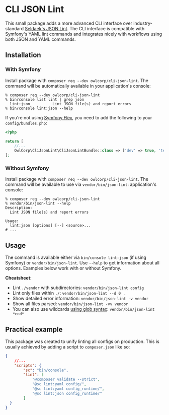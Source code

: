 # CLI JSON Lint

This small package adds a more advanced CLI interface over industry-standard [Seldaek's JSON Lint](https://github.com/Seldaek/jsonlint).
The CLI interface is compatible with Symfony's YAML lint commands and integrates nicely with workflows using both JSON
and YAML commands.

## Installation
### With Symfony
Install package with `composer req --dev owlcorp/cli-json-lint`. The command will be automatically available in your
application's console:
```
% composer req --dev owlcorp/cli-json-lint
% bin/console list lint | grep json
  lint:json          Lint JSON file(s) and report errors
% bin/console lint:json --help
```

If you're not using [Symfony Flex](https://symfony.com/doc/8.0/setup/flex.html), you need to add the following to your
`config/bundles.php`:
```php
<?php

return [
    //...
    OwlCorp\CliJsonLint\CliJsonLintBundle::class => ['dev' => true, 'test' => true],
];
```

### Without Symfony
Install package with `composer req --dev owlcorp/cli-json-lint`. The command will be available to use via
`vendor/bin/json-lint`:
application's console:
```
% composer req --dev owlcorp/cli-json-lint
% vendor/bin/json-lint --help
Description:
  Lint JSON file(s) and report errors

Usage:
  lint:json [options] [--] <source>...
# ...
```


## Usage
The command is available either via `bin/console lint:json` (if using Symfony) or `vendor/bin/json-lint`. Use `--help`
to get information about all options. Examples below work with or without Symfony.

**Cheatsheet:**
- Lint `./vendor` with subdirectories: `vendor/bin/json-lint config`
- Lint only files within `./`: `vendor/bin/json-lint --d 0 .`
- Show detailed error information: `vendor/bin/json-lint -v vendor`
- Show all files parsed: `vendor/bin/json-lint -vv vendor`
- You can also use wildcards [using glob syntax](https://www.php.net/manual/en/function.glob.php): `vendor/bin/json-lint *end*`


## Practical example
This package was created to unify linting all configs on production. This is usually achieved by adding a script to 
`composer.json` like so:

```json
{
    //...
    "scripts": {
        "sc": "bin/console",
        "lint": [
            "@composer validate --strict",
            "@sc lint:yaml config/",
            "@sc lint:yaml config_runtime/",
            "@sc lint:json config_runtime/"
        ]
  }
}
```
